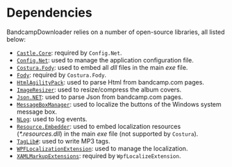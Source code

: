 # Dependencies

BandcampDownloader relies on a number of open-source libraries, all listed below:

* [`Castle.Core`](https://github.com/castleproject/Core): required by `Config.Net`.
* [`Config.Net`](https://github.com/aloneguid/config): used to manage the application configuration file.
* [`Costura.Fody`](https://github.com/Fody/Costura): used to embed all _dll_ files in the main _exe_ file.
* [`Fody`](https://github.com/Fody/Fody): required by `Costura.Fody`.
* [`HtmlAgilityPack`](https://github.com/zzzprojects/html-agility-pack): used to parse Html from bandcamp.com pages.
* [`ImageResizer`](https://github.com/imazen/resizer): used to resize/compress the album covers.
* [`Json.NET`](https://github.com/JamesNK/Newtonsoft.Json): used to parse Json from bandcamp.com pages.
* [`MessageBoxManager`](https://www.codeproject.com/Articles/18399/Localizing-System-MessageBox): used to localize the buttons of the Windows system message box.
* [`NLog`](https://github.com/NLog/NLog): used to log events.
* [`Resource.Embedder`](https://github.com/MarcStan/Resource.Embedder): used to embed localization resources (_*.resources.dll_) in the main _exe_ file (not supported by `Costura`).
* [`TagLib#`](https://github.com/mono/taglib-sharp): used to write MP3 tags.
* [`WPFLocalizationExtension`](https://github.com/XAMLMarkupExtensions/WPFLocalizationExtension): used to manage the localization.
* [`XAMLMarkupExtensions`](https://github.com/XAMLMarkupExtensions/XAMLMarkupExtensions): required by `WpfLocalizeExtension`.
